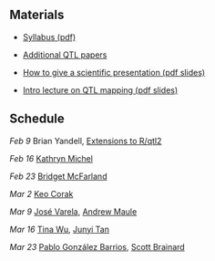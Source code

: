 ## Materials

- [Syllabus (pdf)](PBPG_957_Spring_2018_Yandell.pdf)

- [Additional QTL papers](qtl_papers.html)

- [How to give a scientific presentation (pdf slides)](https://www.biostat.wisc.edu/~kbroman/presentations/giving_talks.pdf)

- [Intro lecture on QTL mapping (pdf slides)](qtl_intro.pdf)

## Schedule

_Feb 9_ Brian Yandell, [Extensions to R/qtl2](http://www.stat.wisc.edu/~yandell/talk/hort/2018_Rqtl2Extensions.pdf)

_Feb 16_ [Kathryn Michel](abstracts/kathryn_michel_2018-02-16.pdf)

_Feb 23_
[Bridget McFarland](abstracts/bridget_mcfarland_2018-02-23.pdf)

_Mar 2_
[Keo Corak](abstracts/keo_corak_2018-03-02.pdf)

_Mar 9_
[José Varela](abstracts/jose_varela_2018-03-09.pdf),
[Andrew Maule](abstracts/andrew_maule_2018-03-09.pdf)

_Mar 16_
[Tina Wu](abstracts/tina_wu_2018-03-16.pdf),
[Junyi Tan](abstracts/junyi_tan_2018-03-16.pdf)

_Mar 23_
[Pablo González Barrios](abstracts/pablo_gonzalez_barrios_2018-03-23.pdf),
[Scott Brainard](abstracts/scott_brainard_2018-03-23.pdf)
